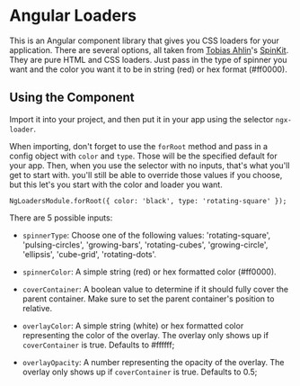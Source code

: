 # Angular Loaders

This is an Angular component library that gives you CSS loaders for your application. There are several options, all
taken from [Tobias Ahlin](https://twitter.com/tobiasahlin)'s [SpinKit](http://tobiasahlin.com/spinkit/). They are pure
HTML and CSS loaders. Just pass in the type of spinner you want and the color you want it to be in string (red) or hex
format (#ff0000).

## Using the Component

Import it into your project, and then put it in your app using the selector `ngx-loader`.

When importing, don't forget to use the `forRoot` method and pass in a config object with `color` and `type`. Those will be the specified default for your app. Then, when you use the selector with no inputs, that's what you'll get to start with. you'll still be able to override those values if you choose, but this let's you start with the color and loader you want.

    NgLoadersModule.forRoot({ color: 'black', type: 'rotating-square' });

There are 5 possible inputs:

-   `spinnerType`: Choose one of the following values: 'rotating-square', 'pulsing-circles', 'growing-bars',
    'rotating-cubes', 'growing-circle', 'ellipsis', 'cube-grid', 'rotating-dots'.

-   `spinnerColor`: A simple string (red) or hex formatted color (#ff0000).

-   `coverContainer`: A boolean value to determine if it should fully cover the parent container. Make sure to set the parent container's position to relative.

-   `overlayColor`: A simple string (white) or hex formatted color representing the color of the overlay. The overlay only shows up if `coverContainer` is true. Defaults to #ffffff;

-   `overlayOpacity`: A number representing the opacity of the overlay. The overlay only shows up if `coverContainer` is true. Defaults to 0.5;
